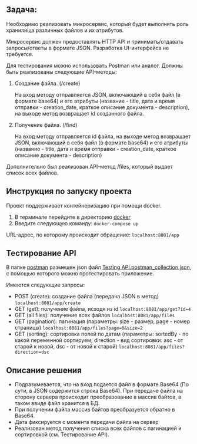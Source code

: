 ## Задача:
Необходимо реализовать микросервис, который будет выполнять роль хранилища различных файлов и их атрибутов.

Микросервис должен предоставлять HTTP API и принимать/отдавать запросы/ответы в формате JSON.
Разработка UI-интерфейса не требуется. 

Для тестирования можно использовать Postman или аналог.
Должны быть реализованы следующие API-методы:

1. Создание файла. (/create)

    На вход методу отправляется JSON, включающий в себя файл (в формате base64) и его атрибуты (название - title, дата и время отправки - creation_date, краткое описание документа - description), на выходе метод возвращает id созданного файла.


2. Получение файла. (/find)

    На вход методу отправляется id файла, на выходе метод возвращает JSON, включающий в себя файл (в формате base64) и его атрибуты (название - title, дата и время отправки - creation_date, краткое описание документа - description)

Дополнительно был реализован API-метод /files, который выдает список всех файлов.

## Инструкция по запуску проекта
Проект поддерживает контейнеризацию при помощи docker.
1. В терминале перейдите в директорию [docker](docker)
2. Введите следующую команду: `docker-compose up`

URL-адрес, по которому происходит обращение: 
`localhost:8081/app`

## Тестирование API
В папке [postman](postman) размещен json файл [Testing API.postman_collection.json](postman%2FTesting%20API.postman_collection.json), с помощью которого можно протестировать приложение. 

Имеются следующие запросы:

* POST (create): создание файла (передача JSON в метод)
`localhost:8081/app/create`
* GET (get): получение файла, исходя из id
`localhost:8081/app/get?id=4`
* GET (all files): получение всех файлов
`localhost:8081/app/files`
* GET (pagination): пагинация (параметры: size - размер, page - номер страницы)
`localhost:8081/app/files?page=0&size=2`
* GET (sorting): сортировка полей по датам (параметры: sortedBy - по какой переменной сортируем; direction - вид сортировки: asc - от старой к новой, dsc - от новой к старой)
`localhost:8081/app/files?direction=dsc`

## Описание решения

* Подразумевается, что на вход подается файл в формате Base64 (По сути, в JSON содержится строка Base64). При передаче файла на сторону сервера происходит преобразование в массив байтов, в таком ввиде файл хранится в БД. 
* При получении файла массив байтов преобразуется обратно в Base64. 
* Дата фиксируется с момента передачи файла на сервер
* Реализован метод получения списка всех файлов с пагинацией и сортировкой (см. Тестирование API).

